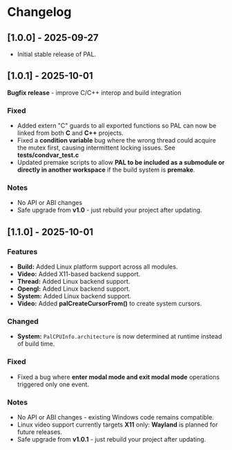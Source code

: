# Changelog

## [1.0.0] - 2025-09-27
- Initial stable release of PAL.

## [1.0.1] - 2025-10-01

**Bugfix release** - improve C/C++ interop and build integration

### Fixed
- Added extern "C" guards to all exported functions so PAL can now be linked from both **C** and **C++** projects.
- Fixed a **condition variable** bug where the wrong thread could acquire the mutex first, causing intermittent locking issues. See **tests/condvar_test.c**
- Updated premake scripts to allow **PAL to be included as a submodule or directly in another workspace** if the build system is **premake**.

### Notes
- No API or ABI changes
- Safe upgrade from **v1.0** - just rebuild your project after updating.

## [1.1.0] - 2025-10-01

### Features
- **Build:** Added Linux platform support across all modules.
- **Video:** Added X11-based backend support.
- **Thread:** Added Linux backend support.
- **Opengl:** Added Linux backend support.
- **System:** Added Linux backend support.
- **Video:** Added **palCreateCursorFrom()** to create system cursors.

### Changed
- **System:** `PalCPUInfo.architecture` is now determined at runtime instead of build time.

### Fixed
- Fixed a bug where **enter modal mode and exit modal mode** operations triggered only one event.

### Notes
- No API or ABI changes - existing Windows code remains compatible.
- Linux video support currently targets **X11** only: **Wayland** is planned for future releases.
- Safe upgrade from **v1.0.1** - just rebuild your project after updating.